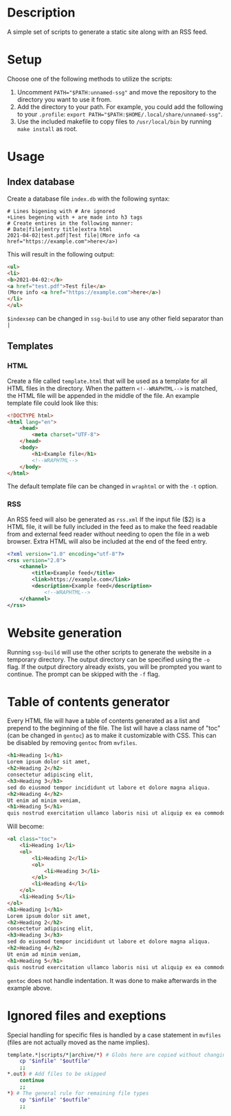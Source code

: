 # Description
A simple set of scripts to generate a static site along with an RSS feed.

# Setup
Choose one of the following methods to utilize the scripts:
1. Uncomment `PATH="$PATH:unnamed-ssg"` and move the repository to the directory you want to use it from.
2. Add the directory to your path. For example, you could add the following to your `.profile`: `export PATH="$PATH:$HOME/.local/share/unnamed-ssg"`.
3. Use the included makefile to copy files to `/usr/local/bin` by running `make install` as root.

# Usage
## Index database
Create a database file `index.db` with the following syntax:
```
# Lines bigening with # Are ignored
+Lines begening with + are made into h3 tags
# Create entires in the following manner:
# Date|file|entry title|extra html
2021-04-02|test.pdf|Test file|(More info <a href="https://example.com">here</a>)
```
This will result in the following output:
```html
<ul>
<li>
<b>2021-04-02:</b>
<a href="test.pdf">Test file</a>
(More info <a href="https://example.com">here</a>)
</li>
</ul>
```
`$indexsep` can be changed in `ssg-build` to use any other field separator than `|`

## Templates
### HTML
Create a file called `template.html` that will be used as a template for all
HTML files in the directory. When the pattern `<!--WRAPHTML-->` is matched, the
HTML file will be appended in the middle of the file. An example template file
could look like this:
```html
<!DOCTYPE html>
<html lang="en">
	<head>
		<meta charset="UTF-8">
	</head>
	<body>
		<h1>Example file</h1>
		<!--WRAPHTML-->
	</body>
</html>
```
The default template file can be changed in `wraphtml` or with the `-t` option.

### RSS
An RSS feed will also be generated as `rss.xml`
If the input file ($2) is a HTML file, it will be fully included in the feed as
to make the feed readable from and external feed reader without needing to open
the file in a web browser. Extra HTML will also be included at the end of the
feed entry.
```xml
<?xml version="1.0" encoding="utf-8"?>
<rss version="2.0">
	<channel>
		<title>Example feed</title>
		<link>https://example.com</link>
		<description>Example feed</description>
			<!--WRAPHTML-->
	</channel>
</rss>
```

# Website generation
Running `ssg-build` will use the other scripts to generate the website in a
temporary directory. The output directory can be specified using the `-o` flag.
If the output directory already exists, you will be prompted you want to continue.
The prompt can be skipped with the `-f` flag.

# Table of contents generator
Every HTML file will have a table of contents generated as a list and
prepend to the beginning of the file. The list will have a class name of "toc"
(can be changed in `gentoc`) as to make it customizable with CSS. This can be
disabled by removing `gentoc` from `mvfiles`.
```html
<h1>Heading 1</h1>
Lorem ipsum dolor sit amet,
<h2>Heading 2</h2>
consectetur adipiscing elit,
<h3>Heading 3</h3>
sed do eiusmod tempor incididunt ut labore et dolore magna aliqua.
<h2>Heading 4</h2>
Ut enim ad minim veniam,
<h1>Heading 5</h1>
quis nostrud exercitation ullamco laboris nisi ut aliquip ex ea commodo consequat.
```
Will become:
```html
<ol class="toc">
	<li>Heading 1</li>
	<ol>
		<li>Heading 2</li>
		<ol>
			<li>Heading 3</li>
		</ol>
		<li>Heading 4</li>
	</ol>
	<li>Heading 5</li>
</ol>
<h1>Heading 1</h1>
Lorem ipsum dolor sit amet,
<h2>Heading 2</h2>
consectetur adipiscing elit,
<h3>Heading 3</h3>
sed do eiusmod tempor incididunt ut labore et dolore magna aliqua.
<h2>Heading 4</h2>
Ut enim ad minim veniam,
<h1>Heading 5</h1>
quis nostrud exercitation ullamco laboris nisi ut aliquip ex ea commodo consequat.
```
`gentoc` does not handle indentation. It was done to make afterwards in the example above.

# Ignored files and exeptions
Special handling for specific files is handled by a case statement in `mvfiles`
(files are not actually moved as the name implies).
```bash
template.*|scripts/*|archive/*) # Globs here are copied without changing
	cp "$infile" "$outfile"
	;;
*.out) # Add files to be skipped
	continue
	;;
*) # The general rule for remaining file types
	cp "$infile" "$outfile"
	;;
```
